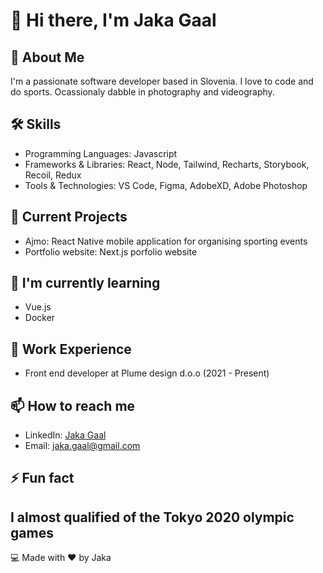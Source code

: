 # 👋 Hi there, I'm Jaka Gaal

## 🚀 About Me
I'm a passionate software developer based in Slovenia. I love to code and do sports. Ocassionaly dabble in photography and videography.

## 🛠 Skills
- Programming Languages: Javascript
- Frameworks & Libraries: React, Node, Tailwind, Recharts, Storybook, Recoil, Redux
- Tools & Technologies: VS Code, Figma, AdobeXD, Adobe Photoshop

## 🔭 Current Projects
- Ajmo: React Native mobile application for organising sporting events
- Portfolio website: Next.js porfolio website
  
## 🌱 I'm currently learning
- Vue.js
- Docker

## 💼 Work Experience
- Front end developer at Plume design d.o.o (2021 - Present)

## 📫 How to reach me
- LinkedIn: [Jaka Gaal](https://www.linkedin.com/in/jaka-gaal-9b6977232/)
- Email: jaka.gaal@gmail.com

## ⚡ Fun fact
I almost qualified of the Tokyo 2020 olympic games
---

💻 Made with ❤️ by Jaka
